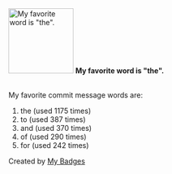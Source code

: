 <img src="https://my-badges.github.io/my-badges/favorite-word.png" alt="My favorite word is &quot;the&quot;." title="My favorite word is &quot;the&quot;." width="128">
<strong>My favorite word is &quot;the&quot;.</strong>
<br><br>

My favorite commit message words are:

1. the (used 1175 times)
2. to (used 387 times)
3. and (used 370 times)
4. of (used 290 times)
5. for (used 242 times)


Created by <a href="https://github.com/my-badges/my-badges">My Badges</a>